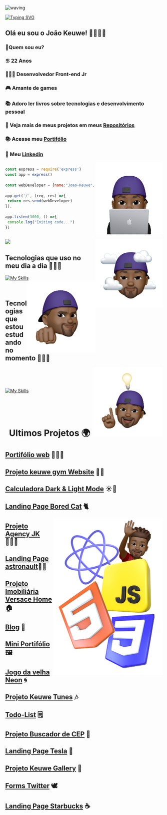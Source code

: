 ![waving](https://capsule-render.vercel.app/api?type=waving&height=200&text=JoaoKeuwe%20&fontAlignY=40&color=gradient)

[![Typing SVG](https://readme-typing-svg.herokuapp.com/?color=ffff&size=35&center=true&vCenter=true&width=1000&lines=Olá,+meu+nome+é+João+Keuwe;Tenho+22+anos;sou+de+São+Paulo;Desenvolvedor+Front-end+JR;Seja+bem+vindo!+:%29)](https://git.io/typing-svg)
 
<div align=left>
 
## Olá eu sou o João Keuwe! 👋👨🏾‍💻
### 🔭Quem sou eu?
### ♋ 22 Anos 
### 👨🏾‍💻 Desenvolvedor Front-end Jr
### 🎮 Amante de games
### 📚 Adoro ler livros sobre tecnologias  e desenvolvimento pessoal
### 🎨 Veja mais de meus projetos em meus [Repositórios](https://github.com/JoaoKeuwe?tab=repositories)
### 📚 Acesse meu [Portifólio](https://keuweportifolio.netlify.app/)
### 📲 Meu [Linkedin](https://www.linkedin.com/in/joaokeuwe/)
 
<img height="230px" width="215" align="right" src="eu.png">
</div> 

##

<div>
<a href="https://github.com/JoaoKeuwe">

 ```javascript
const express = require('express')
const app = express()

const webDeveloper = {name:"Joao-Keuwe", stack:"Front-End-Developer"}

app.get('/', (req, res) =>{
  return res.send(webDeveloper)
}),

app.listen(3000, () =>{
  console.log("Initing code...")
})


```

</div> 

##

</div>
<div>
 
<img height='240em' src='https://github-readme-streak-stats.herokuapp.com?user=joaokeuwe&theme=midnight-purple&date_format=j%20M%5B%20Y%5D&fire=DD0000&ring=52DD81&dates=52DD81&stroke=ABCFDD' />

<img height="220px" width="215" align="right" src="eu2.png">

</div>
 
## Tecnologias que uso no meu dia a dia 🧑🏾‍💻
 
[![My Skills](https://skillicons.dev/icons?i=js,ts,html,css,react,nodejs,mysql,mongodb,redux,bootstrap,docker,vscode,powershell,bash,heroku,linux,git,github,jest&perline=9)](https://skillicons.dev)
<img height="230px" width="220px" align="right" src="eu3.png">

<br>

## Tecnologias que estou estudando no momento 👨🏾‍💻

<img height="220px" width="220" align="right" src="eu4.png">
<br>
<br>
<br>

[![My Skills](https://skillicons.dev/icons?i=vuejs,python,bootstrap,sass&perline=9)](https://skillicons.dev) <br>
<br>
<br>
<br>
<br>
<div align=center>
  
# Ultimos Projetos 🌍
   
</div>


<div align=left>

## [Portifólio web](https://portifolio-keuwe.vercel.app/) 👨🏾‍💻
## [Projeto keuwe gym Website](https://gym-website-pi.vercel.app/) 🏋🏾
## [Calculadora Dark & Light Mode](https://calculator-dark-and-light-mode.vercel.app/) ☀️🌙
## [Landing Page Bored Cat](https://landing-page-bored-cat-qis4.vercel.app/) 🐈

<img height="500px" width="350px" align="right" src="tecnologias3.png">

## [Projeto Agency JK](https://project-software-agency.vercel.app/) 👨🏾‍💼
## [Landing Page astronault](https://landing-page-b8ah.vercel.app/)🧑‍🚀 
## [Projeto Imobiliária Versace Home](https://projeto-imobiliaria-sand.vercel.app/) 🏠
## [Blog](https://project-keuwe-blog.vercel.app/) 📰
## [Mini Portifólio](https://portifoliokeuwe.vercel.app/) 🖼️
## [Jogo da velha Neon](https://tourmaline-praline-a4cf56.netlify.app) 🌀
## [Projeto Keuwe Tunes](https://keuwe-tunes.netlify.app) 🎶
## [Todo-List](https://project-todo-list-blush.vercel.app/) 🗒️
## [Projeto Buscador de CEP](https://teste-kivid.vercel.app/) 🚩
## [Landing Page Tesla](https://landing-page-bored-cat.vercel.app/) 🚗
## [Projeto Keuwe Gallery](https://keuwegallery.vercel.app/) 📸
## [Forms Twitter](https://forms-twitter.vercel.app/) 🕊️
## [Landing Page Starbucks](https://landing-page-starbucks-seven.vercel.app/) ☕

</div>
